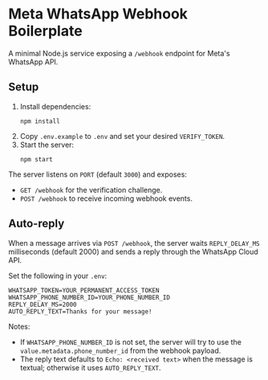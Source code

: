 # Meta WhatsApp Webhook Boilerplate

A minimal Node.js service exposing a `/webhook` endpoint for Meta's WhatsApp API.

## Setup

1. Install dependencies:
   ```
   npm install
   ```
2. Copy `.env.example` to `.env` and set your desired `VERIFY_TOKEN`.
3. Start the server:
   ```
   npm start
   ```

The server listens on `PORT` (default `3000`) and exposes:

- `GET /webhook` for the verification challenge.
- `POST /webhook` to receive incoming webhook events.

## Auto-reply

When a message arrives via `POST /webhook`, the server waits `REPLY_DELAY_MS` milliseconds (default 2000) and sends a reply through the WhatsApp Cloud API.

Set the following in your `.env`:

```
WHATSAPP_TOKEN=YOUR_PERMANENT_ACCESS_TOKEN
WHATSAPP_PHONE_NUMBER_ID=YOUR_PHONE_NUMBER_ID
REPLY_DELAY_MS=2000
AUTO_REPLY_TEXT=Thanks for your message!
```

Notes:
- If `WHATSAPP_PHONE_NUMBER_ID` is not set, the server will try to use the `value.metadata.phone_number_id` from the webhook payload.
- The reply text defaults to `Echo: <received text>` when the message is textual; otherwise it uses `AUTO_REPLY_TEXT`.
